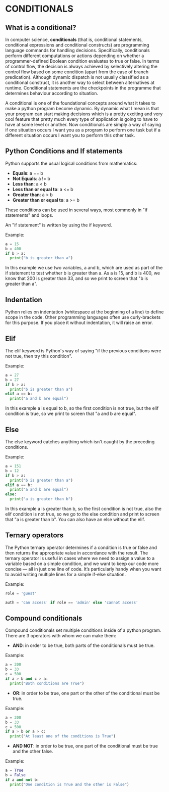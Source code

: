 # CONDITIONALS

## What is a conditional?

In computer science, **conditionals** (that is, conditional statements, conditional expressions and conditional constructs) are programming language commands for handling decisions. Specifically, conditionals perform different computations or actions depending on whether a programmer-defined Boolean condition evaluates to true or false. In terms of control flow, the decision is always achieved by selectively altering the control flow based on some condition (apart from the case of branch predication). Although dynamic dispatch is not usually classified as a conditional construct, it is another way to select between alternatives at runtime. Conditional statements are the checkpoints in the programme that determines behaviour according to situation.

A conditional is one of the foundational concepts around what it takes to make a python program become dynamic. By dynamic what I mean is that your program can start making decisions which is a pretty exciting and very cool feature that pretty much every type of application is going to have to have at some level or another. Now conditionals are simply a way of saying if one situation occurs I want you as a program to perform one task but if a different situation occurs I want you to perform this other task.

## Python Conditions and If statements

Python supports the usual logical conditions from mathematics:

- **Equals**: a == b
- **Not Equals**: a != b
- **Less than**: a < b
- **Less than or equal to**: a <= b
- **Greater than**: a > b
- **Greater than or equal to**: a >= b

These conditions can be used in several ways, most commonly in "if statements" and loops.

An "if statement" is written by using the if keyword.

Example:

```python
a = 15
b = 400
if b > a:
  print("b is greater than a")
```

In this example we use two variables, a and b, which are used as part of the if statement to test 
whether b is greater than a. As a is 15, and b is 400, we know that 200 is greater than 33, and so we 
print to screen that "b is greater than a".

## Indentation

Python relies on indentation (whitespace at the beginning of a line) to define scope in the code. Other 
programming languages often use curly-brackets for this purpose. If you place it without indentation, it 
will raise an error.

## Elif

The elif keyword is Python's way of saying "if the previous conditions were not true, then try this 
condition".

Example:

```python
a = 27
b = 27
if b > a:
  print("b is greater than a")
elif a == b:
  print("a and b are equal")
```

In this example a is equal to b, so the first condition is not true, but the elif condition is true, so 
we print to screen that "a and b are equal".

## Else

The else keyword catches anything which isn't caught by the preceding conditions.

Example:

```python
a = 151
b = 12
if b > a:
  print("b is greater than a")
elif a == b:
  print("a and b are equal")
else:
  print("a is greater than b")
```

In this example a is greater than b, so the first condition is not true, also the elif condition is not 
true, so we go to the else condition and print to screen that "a is greater than b".
You can also have an else without the elif.

## Ternary operators

The Python ternary operator determines if a condition is true or false and then returns the appropriate 
value in accordance with the result. The ternary operator is useful in cases where we need to assign a 
value to a variable based on a simple condition, and we want to keep our code more concise — all in just 
one line of code. It’s particularly handy when you want to avoid writing multiple lines for a simple 
if-else situation.

Example:

```python
role = 'guest'

auth = 'can access' if role == 'admin' else 'cannot access'
```

## Compound conditionals

Compound conditionals set multiple conditions inside of a python program. There are 3 operators with 
whom we can make them:

- **AND**: in order to be true, both parts of the conditionals must be true.

Example:

```python
a = 200
b = 33
c = 500
if a > b and c > a:
  print("Both conditions are True")
```

- **OR**: in order to be true, one part or the other of the conditional must be true.

Example:

```python
a = 200
b = 33
c = 500
if a > b or a > c:
  print("At least one of the conditions is True")
```

- **AND NOT**: in order to be true, one part of the conditional must be true and the other false.

Example:

```python
a = True
b = False
if a and not b:
  print("One condition is True and the other is False")
```
